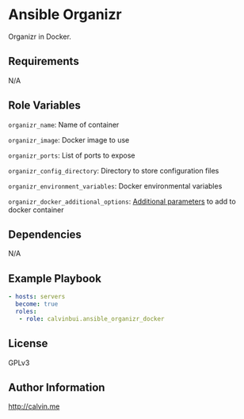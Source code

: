 # Ansible Organizr

Organizr in Docker.

##  Requirements

N/A

## Role Variables

`organizr_name`: Name of container

`organizr_image`: Docker image to  use

`organizr_ports`: List of ports to expose

`organizr_config_directory`: Directory to store configuration files

`organizr_environment_variables`: Docker environmental variables

`organizr_docker_additional_options`: [Additional parameters](https://docs.ansible.com/ansible/latest/modules/docker_container_module.html) to add to docker container

## Dependencies

N/A

## Example Playbook

```yaml
- hosts: servers
  become: true
  roles:
   - role: calvinbui.ansible_organizr_docker
```

## License

GPLv3

## Author Information

http://calvin.me
